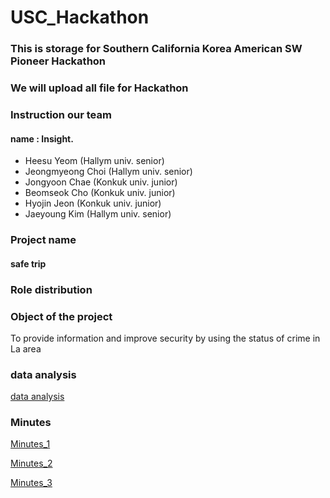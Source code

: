 # USC_Hackathon



### This is storage for Southern California Korea American SW Pioneer Hackathon
### We will upload all file for Hackathon

### Instruction our team

#### name : Insight.

- Heesu Yeom (Hallym univ. senior)
- Jeongmyeong Choi (Hallym univ. senior)
- Jongyoon Chae (Konkuk univ. junior)
- Beomseok Cho (Konkuk univ. junior)
- Hyojin Jeon (Konkuk univ. junior)
- Jaeyoung Kim (Hallym univ. senior)

### Project name

#### safe trip

### Role distribution

[](https://github.com/yeom-heesu/USC-Data-Analysis-/blob/master/lab/lab1.ipynb)
[](https://github.com/yeom-heesu/USC-Data-Analysis-/blob/master/lab/lab1.ipynb)

### Object of the project

To provide information and improve security by using the status of crime in La area

### data analysis

[data analysis](https://github.com/yeom-heesu/USC_Hackathon/blob/master/files/data_analysis.md)

### Minutes

[Minutes_1](https://github.com/yeom-heesu/USC_Hackathon/blob/master/minutes/First_minutes.md)

[Minutes_2](https://github.com/yeom-heesu/USC_Hackathon/blob/master/minutes/Second_minutes.md)

[Minutes_3](https://github.com/yeom-heesu/USC_Hackathon/blob/master/minutes/Third_minutes.md)
